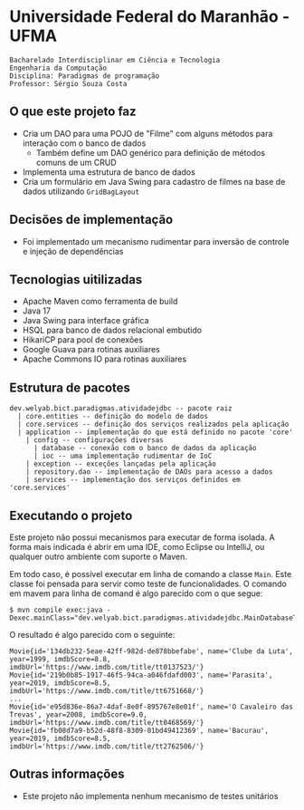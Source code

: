 # Universidade Federal do Maranhão - UFMA

```
Bacharelado Interdisciplinar em Ciência e Tecnologia
Engenharia da Computação
Disciplina: Paradigmas de programação
Professor: Sérgio Souza Costa
```

## O que este projeto faz

* Cria um DAO para uma POJO de "Filme" com alguns métodos para interação com o banco de dados
  * Também define um DAO genérico para definição de métodos comuns de um CRUD
* Implementa uma estrutura de banco de dados
* Cria um formulário em Java Swing para cadastro de filmes na base de dados utilizando `GridBagLayout`

## Decisões de implementação

* Foi implementado um mecanismo rudimentar para inversão de controle e injeção de dependências

## Tecnologias uitilizadas

* Apache Maven como ferramenta de build
* Java 17
* Java Swing para interface gráfica
* HSQL para banco de dados relacional embutido
* HikariCP para pool de conexões
* Google Guava para rotinas auxiliares
* Apache Commons IO para rotinas auxiliares

## Estrutura de pacotes

```
dev.welyab.bict.paradigmas.atividadejdbc -- pacote raiz
  | core.entities -- definição do modelo de dados
  | core.services -- definição dos serviços realizados pela aplicação
  | application -- implementação do que está definido no pacote 'core'
    | config -- configurações diversas
      | database -- conexão com o banco de dados da aplicação
      | ioc -- uma implementação rudimentar de IoC
    | exception -- exceções lançadas pela aplicação
    | repository.dao -- implementação de DAOs para acesso a dados
    | services -- implementação dos serviços definidos em 'core.services'
```

## Executando o projeto

Este projeto não possui mecanismos para executar de forma isolada. A forma mais indicada é abrir em uma IDE, como
Eclipse ou IntelliJ, ou qualquer outro ambiente com suporte o Maven.

Em todo caso, é possível executar em linha de comando a classe `Main`. Este classe foi pensada para servir como teste de
funcionalidades. O comando em mavem para linha de comand é algo parecido com o que segue:

```
$ mvn compile exec:java -Dexec.mainClass="dev.welyab.bict.paradigmas.atividadejdbc.MainDatabaseTest"
```

O resultado é algo parecido com o seguinte:

```
Movie{id='134db232-5eae-42ff-982d-de878bbefabe', name='Clube da Luta', year=1999, imdbScore=8.8, imdbUrl='https://www.imdb.com/title/tt0137523/'}
Movie{id='219b0b85-1917-46f5-94ca-a046fdafd003', name='Parasita', year=2019, imdbScore=8.5, imdbUrl='https://www.imdb.com/title/tt6751668/'}
...
Movie{id='e95d836e-86a7-4daf-8e0f-895767e8e01f', name='O Cavaleiro das Trevas', year=2008, imdbScore=9.0, imdbUrl='https://www.imdb.com/title/tt0468569/'}
Movie{id='fb08d7a9-b52d-48f8-8309-01bd49412369', name='Bacurau', year=2019, imdbScore=8.5, imdbUrl='https://www.imdb.com/title/tt2762506/'}
```

## Outras informações

* Este projeto não implementa nenhum mecanismo de testes unitários